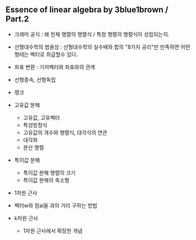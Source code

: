 ## Essence of linear algebra by 3blue1brown / Part.2

- 크래머 공식 : 왜 전체 행렬의 행렬식 / 특정 행렬의 행렬식이 성립되는지.

- 선형대수학의 범용성 : 선형대수학의 실수배와 합의 "8가지 공리"만 만족하면 어떤 형테는 벡터로 취급할수 있다.

- 좌표 변환 : 기저벡터와 좌표와의 관계 

- 선형종속, 선형독립

- 랭크

- 고유값 분해
  - 고유값, 고유벡터
  - 특성방정식
  - 고유값의 개수와 행렬식, 대각식의 연관
  - 대각화 
  - 분산 행렬

- 특이값 분해
  - 특이값 분해 행렬의 크기
  - 특이값 분해의 축소형

- 1차원 근사
 - 벡터w와 점ai들 과의 거리 구하는 방법

- k차원 근사
  - 1차원 근사에서 확장한 개념